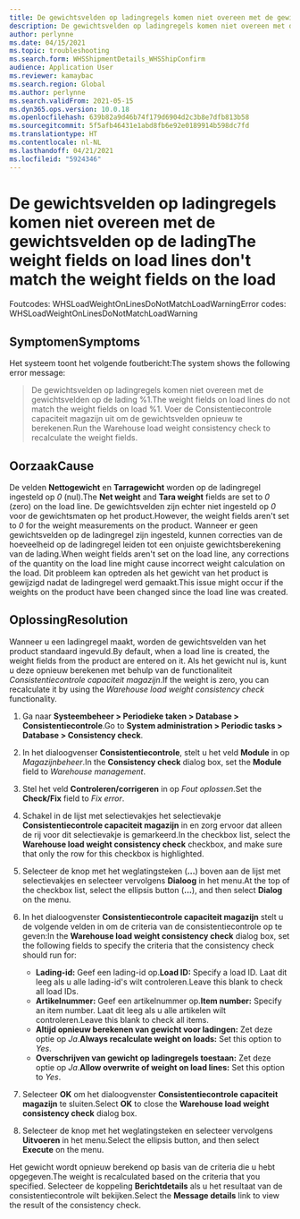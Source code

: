 ```yaml
---
title: De gewichtsvelden op ladingregels komen niet overeen met de gewichtsvelden op de lading
description: De gewichtsvelden op ladingregels komen niet overeen met de gewichtsvelden op de lading
author: perlynne
ms.date: 04/15/2021
ms.topic: troubleshooting
ms.search.form: WHSShipmentDetails_WHSShipConfirm
audience: Application User
ms.reviewer: kamaybac
ms.search.region: Global
ms.author: perlynne
ms.search.validFrom: 2021-05-15
ms.dyn365.ops.version: 10.0.18
ms.openlocfilehash: 639b82a9d46b74f179d6904d2c3b8e7dfb813b58
ms.sourcegitcommit: 5f5afb46431e1abd8fb6e92e0189914b598dc7fd
ms.translationtype: HT
ms.contentlocale: nl-NL
ms.lasthandoff: 04/21/2021
ms.locfileid: "5924346"
---
```

# <a name="the-weight-fields-on-load-lines-dont-match-the-weight-fields-on-the-load"></a><span data-ttu-id="a81b8-103">De gewichtsvelden op ladingregels komen niet overeen met de gewichtsvelden op de lading</span><span class="sxs-lookup"><span data-stu-id="a81b8-103">The weight fields on load lines don't match the weight fields on the load</span></span>

<span data-ttu-id="a81b8-104">Foutcodes: WHSLoadWeightOnLinesDoNotMatchLoadWarning</span><span class="sxs-lookup"><span data-stu-id="a81b8-104">Error codes: WHSLoadWeightOnLinesDoNotMatchLoadWarning</span></span>

## <a name="symptoms"></a><span data-ttu-id="a81b8-105">Symptomen</span><span class="sxs-lookup"><span data-stu-id="a81b8-105">Symptoms</span></span>

<span data-ttu-id="a81b8-106">Het systeem toont het volgende foutbericht:</span><span class="sxs-lookup"><span data-stu-id="a81b8-106">The system shows the following error message:</span></span>

> <span data-ttu-id="a81b8-107">De gewichtsvelden op ladingregels komen niet overeen met de gewichtsvelden op de lading %1.</span><span class="sxs-lookup"><span data-stu-id="a81b8-107">The weight fields on load lines do not match the weight fields on load %1.</span></span> <span data-ttu-id="a81b8-108">Voer de Consistentiecontrole capaciteit magazijn uit om de gewichtsvelden opnieuw te berekenen.</span><span class="sxs-lookup"><span data-stu-id="a81b8-108">Run the Warehouse load weight consistency check to recalculate the weight fields.</span></span>

## <a name="cause"></a><span data-ttu-id="a81b8-109">Oorzaak</span><span class="sxs-lookup"><span data-stu-id="a81b8-109">Cause</span></span>

<span data-ttu-id="a81b8-110">De velden **Nettogewicht** en **Tarragewicht** worden op de ladingregel ingesteld op *0* (nul).</span><span class="sxs-lookup"><span data-stu-id="a81b8-110">The **Net weight** and **Tara weight** fields are set to *0* (zero) on the load line.</span></span> <span data-ttu-id="a81b8-111">De gewichtsvelden zijn echter niet ingesteld op *0* voor de gewichtsmaten op het product.</span><span class="sxs-lookup"><span data-stu-id="a81b8-111">However, the weight fields aren't set to *0* for the weight measurements on the product.</span></span> <span data-ttu-id="a81b8-112">Wanneer er geen gewichtsvelden op de ladingregel zijn ingesteld, kunnen correcties van de hoeveelheid op de ladingregel leiden tot een onjuiste gewichtsberekening van de lading.</span><span class="sxs-lookup"><span data-stu-id="a81b8-112">When weight fields aren't set on the load line, any corrections of the quantity on the load line might cause incorrect weight calculation on the load.</span></span> <span data-ttu-id="a81b8-113">Dit probleem kan optreden als het gewicht van het product is gewijzigd nadat de ladingregel werd gemaakt.</span><span class="sxs-lookup"><span data-stu-id="a81b8-113">This issue might occur if the weights on the product have been changed since the load line was created.</span></span>

## <a name="resolution"></a><span data-ttu-id="a81b8-114">Oplossing</span><span class="sxs-lookup"><span data-stu-id="a81b8-114">Resolution</span></span>

<span data-ttu-id="a81b8-115">Wanneer u een ladingregel maakt, worden de gewichtsvelden van het product standaard ingevuld.</span><span class="sxs-lookup"><span data-stu-id="a81b8-115">By default, when a load line is created, the weight fields from the product are entered on it.</span></span> <span data-ttu-id="a81b8-116">Als het gewicht nul is, kunt u deze opnieuw berekenen met behulp van de functionaliteit *Consistentiecontrole capaciteit magazijn*.</span><span class="sxs-lookup"><span data-stu-id="a81b8-116">If the weight is zero, you can recalculate it by using the *Warehouse load weight consistency check* functionality.</span></span>

1. <span data-ttu-id="a81b8-117">Ga naar **Systeembeheer \> Periodieke taken \> Database \> Consistentiecontrole**.</span><span class="sxs-lookup"><span data-stu-id="a81b8-117">Go to **System administration \> Periodic tasks \> Database \> Consistency check**.</span></span>
1. <span data-ttu-id="a81b8-118">In het dialoogvenser **Consistentiecontrole**, stelt u het veld **Module** in op *Magazijnbeheer*.</span><span class="sxs-lookup"><span data-stu-id="a81b8-118">In the **Consistency check** dialog box, set the **Module** field to *Warehouse management*.</span></span>
1. <span data-ttu-id="a81b8-119">Stel het veld **Controleren/corrigeren** in op *Fout oplossen*.</span><span class="sxs-lookup"><span data-stu-id="a81b8-119">Set the **Check/Fix** field to *Fix error*.</span></span>
1. <span data-ttu-id="a81b8-120">Schakel in de lijst met selectievakjes het selectievakje **Consistentiecontrole capaciteit magazijn** in en zorg ervoor dat alleen de rij voor dit selectievakje is gemarkeerd.</span><span class="sxs-lookup"><span data-stu-id="a81b8-120">In the checkbox list, select the **Warehouse load weight consistency check** checkbox, and make sure that only the row for this checkbox is highlighted.</span></span>
1. <span data-ttu-id="a81b8-121">Selecteer de knop met het weglatingsteken (**...**) boven aan de lijst met selectievakjes en selecteer vervolgens **Dialoog** in het menu.</span><span class="sxs-lookup"><span data-stu-id="a81b8-121">At the top of the checkbox list, select the ellipsis button (**...**), and then select **Dialog** on the menu.</span></span>
1. <span data-ttu-id="a81b8-122">In het dialoogvenster **Consistentiecontrole capaciteit magazijn** stelt u de volgende velden in om de criteria van de consistentiecontrole op te geven:</span><span class="sxs-lookup"><span data-stu-id="a81b8-122">In the **Warehouse load weight consistency check** dialog box, set the following fields to specify the criteria that the consistency check should run for:</span></span>

    - <span data-ttu-id="a81b8-123">**Lading-id:** Geef een lading-id op.</span><span class="sxs-lookup"><span data-stu-id="a81b8-123">**Load ID:** Specify a load ID.</span></span> <span data-ttu-id="a81b8-124">Laat dit leeg als u alle lading-id's wilt controleren.</span><span class="sxs-lookup"><span data-stu-id="a81b8-124">Leave this blank to check all load IDs.</span></span>
    - <span data-ttu-id="a81b8-125">**Artikelnummer:** Geef een artikelnummer op.</span><span class="sxs-lookup"><span data-stu-id="a81b8-125">**Item number:** Specify an item number.</span></span> <span data-ttu-id="a81b8-126">Laat dit leeg als u alle artikelen wilt controleren.</span><span class="sxs-lookup"><span data-stu-id="a81b8-126">Leave this blank to check all items.</span></span>
    - <span data-ttu-id="a81b8-127">**Altijd opnieuw berekenen van gewicht voor ladingen:** Zet deze optie op *Ja*.</span><span class="sxs-lookup"><span data-stu-id="a81b8-127">**Always recalculate weight on loads:** Set this option to *Yes*.</span></span>
    - <span data-ttu-id="a81b8-128">**Overschrijven van gewicht op ladingregels toestaan:** Zet deze optie op *Ja*.</span><span class="sxs-lookup"><span data-stu-id="a81b8-128">**Allow overwrite of weight on load lines:** Set this option to *Yes*.</span></span>

1. <span data-ttu-id="a81b8-129">Selecteer **OK** om het dialoogvenster **Consistentiecontrole capaciteit magazijn** te sluiten.</span><span class="sxs-lookup"><span data-stu-id="a81b8-129">Select **OK** to close the **Warehouse load weight consistency check** dialog box.</span></span>
1. <span data-ttu-id="a81b8-130">Selecteer de knop met het weglatingsteken en selecteer vervolgens **Uitvoeren** in het menu.</span><span class="sxs-lookup"><span data-stu-id="a81b8-130">Select the ellipsis button, and then select **Execute** on the menu.</span></span>

<span data-ttu-id="a81b8-131">Het gewicht wordt opnieuw berekend op basis van de criteria die u hebt opgegeven.</span><span class="sxs-lookup"><span data-stu-id="a81b8-131">The weight is recalculated based on the criteria that you specified.</span></span> <span data-ttu-id="a81b8-132">Selecteer de koppeling **Berichtdetails** als u het resultaat van de consistentiecontrole wilt bekijken.</span><span class="sxs-lookup"><span data-stu-id="a81b8-132">Select the **Message details** link to view the result of the consistency check.</span></span>
